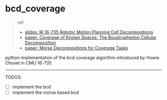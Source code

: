 # bcd_coverage

> ref:
> - [slides: RI 16-735 Robotic Motion Planning Cell Decompositions](https://www.cs.cmu.edu/~motionplanning/lecture/Chap6-CellDecomp_howie.pdf)
> - [paper: Coverage of Known Spaces: The Boustrophedon Cellular Decomposition](https://www.ri.cmu.edu/pub_files/pub4/choset_howie_2000_3/choset_howie_2000_3.pdf)
> - [paper: Morse Decompositions for Coverage Tasks](http://biorobotics.ri.cmu.edu/papers/paperUploads/A028807.pdf)

python implementation of the bcd coverage algorithm introduced by Howie Choset in CMU 16-735

---

TODOS:

- [ ] implement the bcd
- [ ] implement the morse based bcd